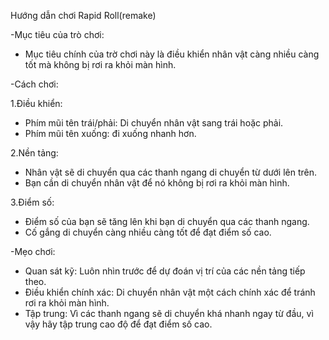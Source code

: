 Hướng dẫn chơi Rapid Roll(remake)


-Mục tiêu của trò chơi:
   + Mục tiêu chính của trờ chơi này là điều khiển nhân vật càng nhiều càng tốt mà không bị rơi ra khỏi màn hình.


-Cách chơi:

 1.Điều khiển:
   + Phím mũi tên trái/phải: Di chuyển nhân vật sang trái hoặc phải.
   + Phím mũi tên xuống: đi xuống nhanh hơn.
     
 2.Nền tảng:
   + Nhân vật sẽ di chuyển qua các thanh ngang di chuyển từ dưới lên trên.
   + Bạn cần di chuyển nhân vật để nó không bị rơi ra khỏi màn hình.
     
 3.Điểm số:
   + Điểm số của bạn sẽ tăng lên khi bạn di chuyển qua các thanh ngang.
   + Cố gắng di chuyển càng nhiều càng tốt để đạt điểm số cao.


-Mẹo chơi:
  + Quan sát kỹ: Luôn nhìn trước để dự đoán vị trí của các nền tảng tiếp theo.
  + Điều khiển chính xác: Di chuyển nhân vật một cách chính xác để tránh rơi ra khỏi màn hình.
  + Tập trung: Vì các thanh ngang sẽ di chuyển khá nhanh ngay từ đầu, vì vậy hãy tập trung cao độ để đạt điểm số cao.

